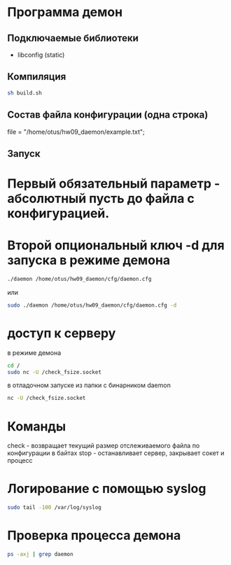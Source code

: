 # Программа демон

## Подключаемые библиотеки
- libconfig (static)

## Компиляция
```sh
sh build.sh
```
## Состав файла конфигурации (одна строка)
file  = "/home/otus/hw09_daemon/example.txt";

## Запуск 
# Первый обязательный параметр - абсолютный пусть до файла с конфигурацией.
# Второй опциональный ключ -d для запуска в режиме демона

```sh
./daemon /home/otus/hw09_daemon/cfg/daemon.cfg
```
или
```sh
sudo ./daemon /home/otus/hw09_daemon/cfg/daemon.cfg -d 
```

# доступ к серверу
в режиме демона
```sh
cd /
sudo nc -U /check_fsize.socket
```
в отладочном запуске из папки с бинарником daemon
```sh
nc -U /check_fsize.socket
```

# Команды
check - возвращает текущий размер отслеживаемого файла по конфигурации в байтах
stop - останавливает сервер, закрывает сокет и процесс

# Логирование с помощью syslog
```sh
sudo tail -100 /var/log/syslog
```

# Проверка процесса демона
```sh
ps -axj | grep daemon
```
